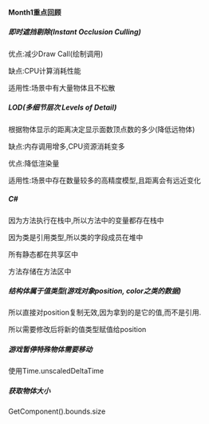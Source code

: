

#### Month1重点回顾



##### 即时遮挡剔除(Instant Occlusion Culling)

优点:减少Draw Call(绘制调用)

缺点:CPU计算消耗性能

适用性:场景中有大量物体且不松散



##### LOD(多细节层次  Levels of Detail)

根据物体显示的距离决定显示面数顶点数的多少(降低远物体)

缺点:内存调用增多,CPU资源消耗变多

优点:降低渲染量

适用性:场景中存在数量较多的高精度模型,且距离会有远近变化



##### C#

因为方法执行在栈中,所以方法中的变量都存在栈中

因为类是引用类型,所以类的字段成员在堆中

所有静态都在共享区中

方法存储在方法区中



##### 结构体属于值类型(游戏对象position, color之类的数据)

所以直接对position复制无效,因为拿到的是它的值,而不是引用.

所以需要修改后将新的值类型赋值给position



##### 游戏暂停特殊物体需要移动

使用Time.unscaledDeltaTime



##### 获取物体大小

GetComponent<MeshRenderer>().bounds.size